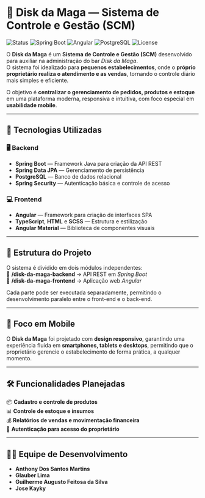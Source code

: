 # 🍻 Disk da Maga — Sistema de Controle e Gestão (SCM)

![Status](https://img.shields.io/badge/status-em_desenvolvimento-yellow)
![Spring Boot](https://img.shields.io/badge/Backend-Spring_Boot-green)
![Angular](https://img.shields.io/badge/Frontend-Angular-red)
![PostgreSQL](https://img.shields.io/badge/Database-PostgreSQL-blue)
![License](https://img.shields.io/badge/license-MIT-lightgrey)

O **Disk da Maga** é um **Sistema de Controle e Gestão (SCM)** desenvolvido para auxiliar na administração do bar *Disk da Maga*.  
O sistema foi idealizado para **pequenos estabelecimentos**, onde o **próprio proprietário realiza o atendimento e as vendas**, tornando o controle diário mais simples e eficiente.  

O objetivo é **centralizar o gerenciamento de pedidos, produtos e estoque** em uma plataforma moderna, responsiva e intuitiva, com foco especial em **usabilidade mobile**.

---

## 🚀 Tecnologias Utilizadas

### 🖥️ **Backend**
- **Spring Boot** — Framework Java para criação da API REST  
- **Spring Data JPA** — Gerenciamento de persistência  
- **PostgreSQL** — Banco de dados relacional  
- **Spring Security** — Autenticação básica e controle de acesso  

### 💻 **Frontend**
- **Angular** — Framework para criação de interfaces SPA  
- **TypeScript**, **HTML** e **SCSS** — Estrutura e estilização  
- **Angular Material** — Biblioteca de componentes visuais  

---

## 🧱 Estrutura do Projeto

O sistema é dividido em dois módulos independentes:  
📁 **/disk-da-maga-backend** → API REST em *Spring Boot*  
📁 **/disk-da-maga-frontend** → Aplicação web *Angular*  

Cada parte pode ser executada separadamente, permitindo o desenvolvimento paralelo entre o front-end e o back-end.

---

## 📱 Foco em Mobile

O **Disk da Maga** foi projetado com **design responsivo**, garantindo uma experiência fluida em **smartphones, tablets e desktops**, permitindo que o proprietário gerencie o estabelecimento de forma prática, a qualquer momento.

---

## 🛠️ Funcionalidades Planejadas

📦 **Cadastro e controle de produtos**  
📊 **Controle de estoque e insumos**  
💰 **Relatórios de vendas e movimentação financeira**  
🔐 **Autenticação para acesso do proprietário**

---

## 🧑‍💻 Equipe de Desenvolvimento

- **Anthony Dos Santos Martins**
- **Glauber Lima**
- **Guilherme Augusto Feitosa da Silva**
- **Jose Kayky**
